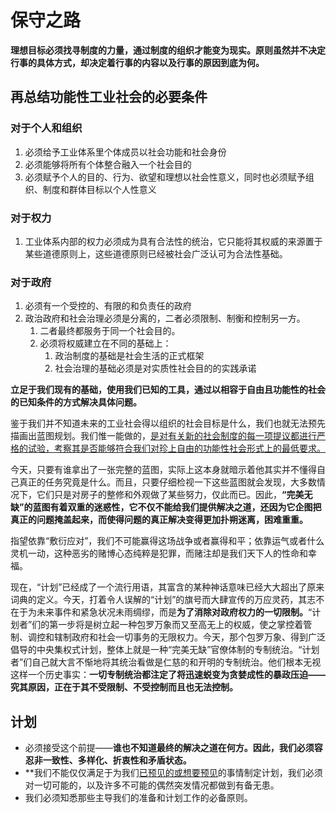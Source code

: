 # 保守之路

**理想目标必须找寻制度的力量，通过制度的组织才能变为现实。原则虽然并不决定行事的具体方式，却决定着行事的内容以及行事的原因到底为何。**

## 再总结功能性工业社会的必要条件

### 对于个人和组织

1. 必须给予工业体系里个体成员以社会功能和社会身份
2. 必须能够将所有个体整合融入一个社会目的
3. 必须赋予个人的目的、行为、欲望和理想以社会性意义，同时也必须赋予组织、制度和群体目标以个人性意义

### 对于权力

1. 工业体系内部的权力必须成为具有合法性的统治，它只能将其权威的来源置于某些道德原则上，这些道德原则已经被社会广泛认可为合法性基础。

### 对于政府

1. 必须有一个受控的、有限的和负责任的政府
2. 政治政府和社会治理必须是分离的，二者必须限制、制衡和控制另一方。
   1. 二者最终都服务于同一个社会目的。
   2. 必须将权威建立在不同的基础上：
      1. 政治制度的基础是社会生活的正式框架
      2. 社会治理的基础必须是对实质性社会目的的实践承诺

**立足于我们现有的基础，使用我们已知的工具，通过以相容于自由且功能性的社会的已知条件的方式解决具体问题。**

鉴于我们并不知道未来的工业社会得以组织的社会目标是什么，我们也就无法预先描画出蓝图规划。我们惟一能做的，<u>是对有关新的社会制度的每一项提议都进行严格的试验，考察其是否能够符合我们对珍上自由的功能性社会形式上的最低要求。</u>

今天，只要有谁拿出了一张完整的蓝图，实际上这本身就暗示着他其实并不懂得自己真正的任务究竟是什么。而且，只要仔细检视一下这些蓝图就会发现，大多数情况下，它们只是对房子的整修和外观做了某些努力，仅此而已。因此，**“完美无缺”的蓝图有着双重的迷惑性，它不仅不能给我们提供解决之道，还因为它企图把真正的问题掩盖起来，而使得问题的真正解决变得更加扑朔迷离，困难重重。**

指望依靠“敷衍应对”，我们不可能赢得这场战争或者赢得和平；依靠运气或者什么灵机一动，这种恶劣的赌博心态纯粹是犯罪，而赌注却是我们天下人的性命和幸福。

现在，“计划”已经成了一个流行用语，其富含的某种神话意味已经大大超出了原来词典的定义。今天，打着令人误解的“计划”的旗号而大肆宣传的万应灵药，其志不在于为未来事件和紧急状况未雨绸缪，而是**为了消除对政府权力的一切限制。**“计划者”们的第一步将是树立起一种包罗万象而又至高无上的权威，使之掌控着管制、调控和辖制政府和社会一切事务的无限权力。今天，那个包罗万象、得到广泛倡导的中央集权式计划，整体上就是一种“完美无缺”官僚体制的专制统治。“计划者”们自己就大言不惭地将其统治看做是仁慈的和开明的专制统治。他们根本无视这样一个历史事实：**一切专制统治都注定了将迅速蜕变为贪婪成性的暴政压迫——究其原因，正在于其不受限制、不受控制而且也无法控制。**

## 计划

- 必须接受这个前提——**谁也不知道最终的解决之道在何方。因此，我们必须容忍非一致性、多样化、折衷性和矛盾状态。**
- **我们不能仅仅满足于为我们<u>已预见的或想要预见</u>的事情制定计划，我们必须对一切可能的，以及许多不可能的偶然突发情况都做到有备无患。
- 我们必须知悉那些主导我们的准备和计划工作的必备原则。